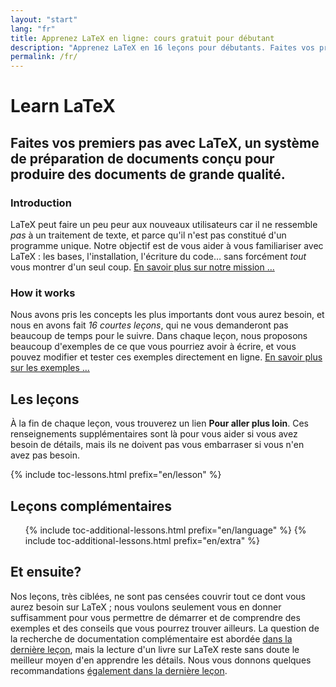 ```yaml
---
layout: "start"
lang: "fr"
title: Apprenez LaTeX en ligne: cours gratuit pour débutant
description: "Apprenez LaTeX en 16 leçons pour débutants. Faites vos premiers pas avec LaTeX, un système de préparation de documents conçu pour produire des documents de grande qualité."
permalink: /fr/
---
```


# Learn LaTeX

<h2 class="heading__introduction">Faites vos premiers pas avec LaTeX, un système de préparation de documents conçu pour produire des documents de grande qualité.</h2>

<div
  class="text-columns">
  <section>
    <h3 class="text-columns__heading">Introduction</h3>
    <p>LaTeX peut faire un peu peur aux nouveaux utilisateurs car il ne ressemble
       <em>pas</em> à un traitement de texte, et parce qu'il n'est pas constitué
       d'un programme unique. Notre objectif est de vous aider à vous familiariser
       avec LaTeX : les bases, l'installation, l'écriture du code&hellip;  sans
       forcément <em>tout</em> vous montrer d'un seul coup.
       <a href="./mission">En savoir plus sur notre mission &hellip;</a></p>
  </section>
  <section>
    <h3 class="text-columns__heading">How it works</h3>
      <p>Nous avons pris les concepts les plus importants dont vous aurez besoin,
         et nous en avons fait <em>16 courtes leçons</em>, qui ne vous demanderont
         pas beaucoup de temps pour le suivre. Dans chaque leçon, nous proposons
         beaucoup d'exemples de ce que vous pourriez avoir à écrire, et vous pouvez
         modifier et tester ces exemples directement en ligne.
         <a href="./help#examples">En savoir plus sur les exemples &hellip;</a></p>
  </section>
</div>

<h2 class="heading__toc" id="toc">Les leçons</h2>

<p class="paragraph__toc">À la fin de chaque leçon, vous trouverez un lien <b>Pour aller plus loin</b>. Ces renseignements supplémentaires sont là pour vous aider si vous avez besoin de détails, mais ils ne doivent pas vous embarraser si vous n'en avez pas besoin.</p>

{% include toc-lessons.html prefix="en/lesson" %}

<h2 class="heading__toc">Leçons complémentaires</h2>
<ul class="lessons-toc">
  {% include toc-additional-lessons.html prefix="en/language" %}
  {% include toc-additional-lessons.html prefix="en/extra" %}
</ul>


## Et ensuite?

Nos leçons, très ciblées, ne sont pas censées couvrir tout ce dont vous aurez besoin sur LaTeX ; nous voulons seulement vous en donner suffisamment pour vous permettre de démarrer et de comprendre des exemples et des conseils que vous pourrez trouver ailleurs. La question de la recherche de documentation complémentaire est abordée [dans la dernière leçon](./lesson-16), mais la lecture d'un livre sur LaTeX reste sans doute le meilleur moyen d'en apprendre les détails. Nous vous donnons quelques recommandations [également dans la dernière leçon](./lesson-16).
